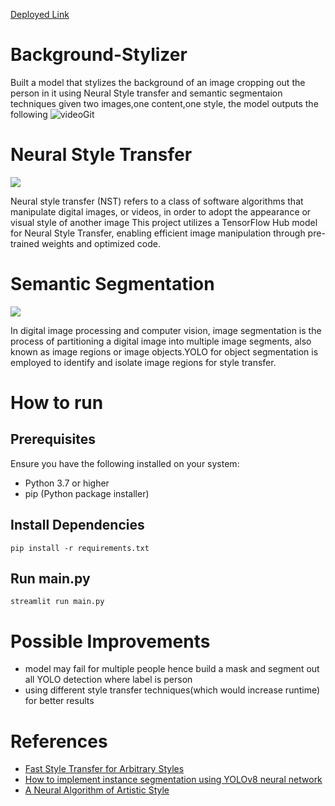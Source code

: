 [Deployed Link](https://background-stylizer.streamlit.app/)
# Background-Stylizer
Built a model that stylizes the background of an image cropping out the person in it using Neural Style transfer and semantic segmentaion techniques
given two images,one content,one style, the model outputs the following
![videoGit](https://github.com/Akkki28/Background-Stylizer/assets/120105455/eb68cd25-711a-477e-b0f8-e09033285ce8)

# Neural Style Transfer
![](https://i.ytimg.com/vi/c3kL9yFGUOY/maxresdefault.jpg)

Neural style transfer (NST) refers to a class of software algorithms that manipulate digital images, or videos, in order to adopt the appearance or visual style of another image This project utilizes a TensorFlow Hub model for Neural Style Transfer, enabling efficient image manipulation through pre-trained weights and optimized code.

# Semantic Segmentation
![](https://cdn.labellerr.com/semantic%20segmentation/Semantic%20segmentation.webp)

In digital image processing and computer vision, image segmentation is the process of partitioning a digital image into multiple image segments, also known as image regions or image objects.YOLO for object segmentation is employed to identify and isolate image regions for style transfer.

# How to run
## Prerequisites
Ensure you have the following installed on your system:

- Python 3.7 or higher
- pip (Python package installer)

## Install Dependencies
```
pip install -r requirements.txt
```
## Run main.py
```
streamlit run main.py
```

# Possible Improvements
- model may fail for multiple people hence build a mask and segment out all YOLO detection where label is person
- using different style transfer techniques(which would increase runtime) for better results

# References
- [Fast Style Transfer for Arbitrary Styles](https://www.tensorflow.org/hub/tutorials/tf2_arbitrary_image_stylization)
- [How to implement instance segmentation using YOLOv8 neural network](https://dev.to/andreygermanov/how-to-implement-instance-segmentation-using-yolov8-neural-network-3if9)
- [A Neural Algorithm of Artistic Style](https://arxiv.org/abs/1508.06576)
